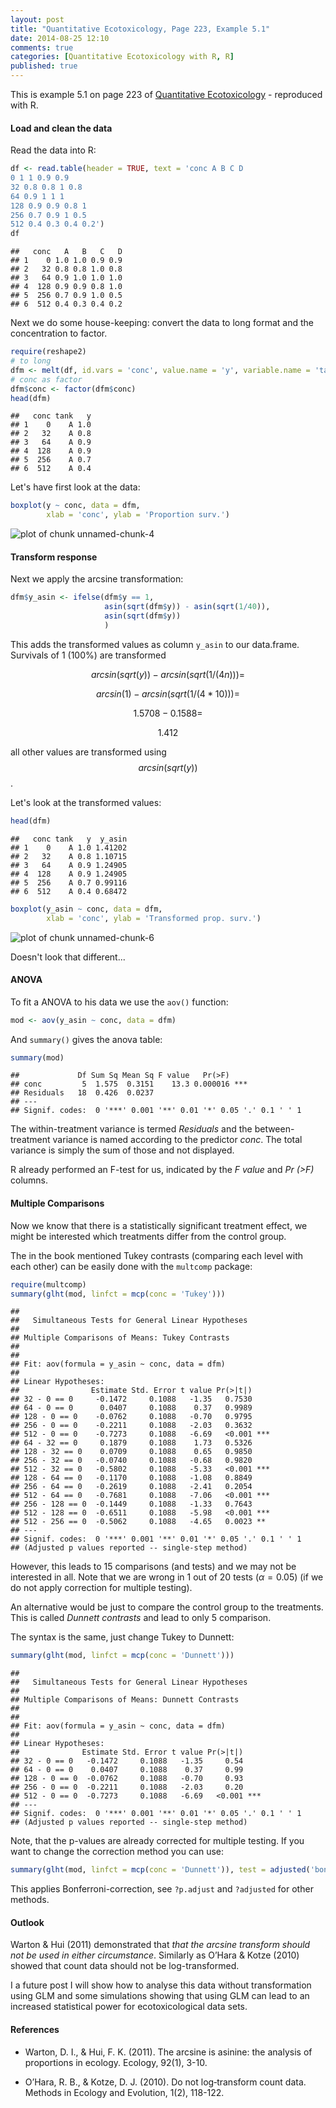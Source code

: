 ```yaml
---
layout: post
title: "Quantitative Ecotoxicology, Page 223, Example 5.1"
date: 2014-08-25 12:10
comments: true
categories: [Quantitative Ecotoxicology with R, R]
published: true
---
```




This is example 5.1 on page 223 of [Quantitative Ecotoxicology](http://www.crcpress.com/product/isbn/9781439835647) - reproduced with R. 


#### Load and clean the data
Read the data into R:

```r
df <- read.table(header = TRUE, text = 'conc A B C D
0 1 1 0.9 0.9
32 0.8 0.8 1 0.8
64 0.9 1 1 1 
128 0.9 0.9 0.8 1
256 0.7 0.9 1 0.5
512 0.4 0.3 0.4 0.2')
df
```

```
##   conc   A   B   C   D
## 1    0 1.0 1.0 0.9 0.9
## 2   32 0.8 0.8 1.0 0.8
## 3   64 0.9 1.0 1.0 1.0
## 4  128 0.9 0.9 0.8 1.0
## 5  256 0.7 0.9 1.0 0.5
## 6  512 0.4 0.3 0.4 0.2
```

Next we do some house-keeping: convert the data to long format and the concentration to factor.

```r
require(reshape2)
# to long
dfm <- melt(df, id.vars = 'conc', value.name = 'y', variable.name = 'tank')
# conc as factor
dfm$conc <- factor(dfm$conc)
head(dfm)
```

```
##   conc tank   y
## 1    0    A 1.0
## 2   32    A 0.8
## 3   64    A 0.9
## 4  128    A 0.9
## 5  256    A 0.7
## 6  512    A 0.4
```

Let's have first look at the data:

```r
boxplot(y ~ conc, data = dfm, 
        xlab = 'conc', ylab = 'Proportion surv.')
```

![plot of chunk unnamed-chunk-4](../figure/2014-08-25-quant-ecotox20-unnamed-chunk-4.png) 

#### Transform response
Next we apply the arcsine transformation:

```r
dfm$y_asin <- ifelse(dfm$y == 1, 
                     asin(sqrt(dfm$y)) - asin(sqrt(1/40)), 
                     asin(sqrt(dfm$y)) 
                     )
```
This adds the transformed values as column `y_asin` to our data.frame. 
Survivals of 1 (100%) are transformed 

$$arcsin(sqrt(y)) - arcsin(sqrt(1/(4n))) =$$ 

$$arcsin(1) - arcsin(sqrt(1/(4*10))) = $$

$$1.5708 - 0.1588 = $$

$$ 1.412$$

all other values are transformed using
$$arcsin(sqrt(y))$$.

Let's look at the transformed values:

```r
head(dfm)
```

```
##   conc tank   y  y_asin
## 1    0    A 1.0 1.41202
## 2   32    A 0.8 1.10715
## 3   64    A 0.9 1.24905
## 4  128    A 0.9 1.24905
## 5  256    A 0.7 0.99116
## 6  512    A 0.4 0.68472
```

```r
boxplot(y_asin ~ conc, data = dfm, 
        xlab = 'conc', ylab = 'Transformed prop. surv.')
```

![plot of chunk unnamed-chunk-6](../figure/2014-08-25-quant-ecotox20-unnamed-chunk-6.png) 

Doesn't look that different...

#### ANOVA
To fit a ANOVA to his data we use the `aov()` function:

```r
mod <- aov(y_asin ~ conc, data = dfm)
```

And `summary()` gives the anova table:

```r
summary(mod)
```

```
##             Df Sum Sq Mean Sq F value   Pr(>F)    
## conc         5  1.575  0.3151    13.3 0.000016 ***
## Residuals   18  0.426  0.0237                     
## ---
## Signif. codes:  0 '***' 0.001 '**' 0.01 '*' 0.05 '.' 0.1 ' ' 1
```
The within-treatment variance is termed *Residuals* and the between-treatment variance is named according to the predictor *conc*. The total variance is simply the sum of those and not displayed.

R already performed an F-test for us, indicated by the *F value* and *Pr (>F)* columns. 


#### Multiple Comparisons
Now we know that there is a statistically significant treatment effect, we might be interested which treatments differ from the control group. 

The in the book mentioned Tukey contrasts (comparing each level with each other) can be easily done with the `multcomp` package:


```r
require(multcomp)
summary(glht(mod, linfct = mcp(conc = 'Tukey')))
```

```
## 
## 	 Simultaneous Tests for General Linear Hypotheses
## 
## Multiple Comparisons of Means: Tukey Contrasts
## 
## 
## Fit: aov(formula = y_asin ~ conc, data = dfm)
## 
## Linear Hypotheses:
##                Estimate Std. Error t value Pr(>|t|)    
## 32 - 0 == 0     -0.1472     0.1088   -1.35   0.7530    
## 64 - 0 == 0      0.0407     0.1088    0.37   0.9989    
## 128 - 0 == 0    -0.0762     0.1088   -0.70   0.9795    
## 256 - 0 == 0    -0.2211     0.1088   -2.03   0.3632    
## 512 - 0 == 0    -0.7273     0.1088   -6.69   <0.001 ***
## 64 - 32 == 0     0.1879     0.1088    1.73   0.5326    
## 128 - 32 == 0    0.0709     0.1088    0.65   0.9850    
## 256 - 32 == 0   -0.0740     0.1088   -0.68   0.9820    
## 512 - 32 == 0   -0.5802     0.1088   -5.33   <0.001 ***
## 128 - 64 == 0   -0.1170     0.1088   -1.08   0.8849    
## 256 - 64 == 0   -0.2619     0.1088   -2.41   0.2054    
## 512 - 64 == 0   -0.7681     0.1088   -7.06   <0.001 ***
## 256 - 128 == 0  -0.1449     0.1088   -1.33   0.7643    
## 512 - 128 == 0  -0.6511     0.1088   -5.98   <0.001 ***
## 512 - 256 == 0  -0.5062     0.1088   -4.65   0.0023 ** 
## ---
## Signif. codes:  0 '***' 0.001 '**' 0.01 '*' 0.05 '.' 0.1 ' ' 1
## (Adjusted p values reported -- single-step method)
```

However, this leads to 15 comparisons (and tests) and we may not be interested in all. Note that we are wrong in 1 out of 20 tests ($\alpha = 0.05$) (if we do not apply correction for multiple testing). 

An alternative would be just to compare the control group to the treatments. This is called *Dunnett contrasts* and lead to only 5 comparison.

The syntax is the same, just change Tukey to Dunnett:

```r
summary(glht(mod, linfct = mcp(conc = 'Dunnett')))
```

```
## 
## 	 Simultaneous Tests for General Linear Hypotheses
## 
## Multiple Comparisons of Means: Dunnett Contrasts
## 
## 
## Fit: aov(formula = y_asin ~ conc, data = dfm)
## 
## Linear Hypotheses:
##              Estimate Std. Error t value Pr(>|t|)    
## 32 - 0 == 0   -0.1472     0.1088   -1.35     0.54    
## 64 - 0 == 0    0.0407     0.1088    0.37     0.99    
## 128 - 0 == 0  -0.0762     0.1088   -0.70     0.93    
## 256 - 0 == 0  -0.2211     0.1088   -2.03     0.20    
## 512 - 0 == 0  -0.7273     0.1088   -6.69   <0.001 ***
## ---
## Signif. codes:  0 '***' 0.001 '**' 0.01 '*' 0.05 '.' 0.1 ' ' 1
## (Adjusted p values reported -- single-step method)
```

Note, that the p-values are already corrected for multiple testing. If you want to change the correction method you can use:

```r
summary(glht(mod, linfct = mcp(conc = 'Dunnett')), test = adjusted('bonferroni'))
```

This applies Bonferroni-correction, see `?p.adjust` and `?adjusted` for other methods.

#### Outlook
Warton & Hui (2011) demonstrated that *that the arcsine transform should not be used in either circumstance*. Similarly as O’Hara & Kotze (2010) showed that count data should not be log-transformed. 

I a future post I will show how to analyse this data without transformation using GLM and some simulations showing that using GLM can lead to an increased statistical power for ecotoxicological data sets.

#### References

* Warton, D. I., & Hui, F. K. (2011). The arcsine is asinine: the analysis of proportions in ecology. Ecology, 92(1), 3-10.

* O’Hara, R. B., & Kotze, D. J. (2010). Do not log‐transform count data. Methods in Ecology and Evolution, 1(2), 118-122.
